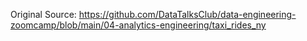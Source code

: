
Original Source: 
https://github.com/DataTalksClub/data-engineering-zoomcamp/blob/main/04-analytics-engineering/taxi_rides_ny